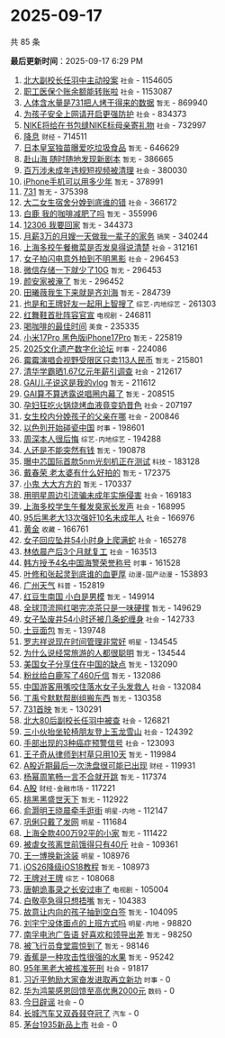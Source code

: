 # 2025-09-17

共 85 条


<!-- BEGIN -->

**最后更新时间**：2025-09-17 6:29 PM
1. [北大副校长任羽中主动投案](https://m.weibo.cn/search?containerid=100103type%3D1%26t%3D10%26q%3D%23%E5%8C%97%E5%A4%A7%E5%89%AF%E6%A0%A1%E9%95%BF%E4%BB%BB%E7%BE%BD%E4%B8%AD%E4%B8%BB%E5%8A%A8%E6%8A%95%E6%A1%88%23&stream_entry_id=31&isnewpage=1&extparam=seat%3D1%26filter_type%3Drealtimehot%26band_rank%3D1%26c_type%3D31%26pos%3D0%26cate%3D5001%26stream_entry_id%3D31%26flag%3D1%26q%3D%2523%25E5%258C%2597%25E5%25A4%25A7%25E5%2589%25AF%25E6%25A0%25A1%25E9%2595%25BF%25E4%25BB%25BB%25E7%25BE%25BD%25E4%25B8%25AD%25E4%25B8%25BB%25E5%258A%25A8%25E6%258A%2595%25E6%25A1%2588%2523%26lcate%3D5001%26realpos%3D1%26dgr%3D0%26display_time%3D1758101516%26pre_seqid%3D175810151607301395880154) `社会` - 1154605
2. [职工医保个账余额能转账啦](https://m.weibo.cn/search?containerid=100103type%3D1%26t%3D10%26q%3D%23%E8%81%8C%E5%B7%A5%E5%8C%BB%E4%BF%9D%E4%B8%AA%E8%B4%A6%E4%BD%99%E9%A2%9D%E8%83%BD%E8%BD%AC%E8%B4%A6%E5%95%A6%23&stream_entry_id=31&isnewpage=1&extparam=seat%3D1%26filter_type%3Drealtimehot%26band_rank%3D2%26c_type%3D31%26pos%3D1%26cate%3D5001%26stream_entry_id%3D31%26flag%3D1%26q%3D%2523%25E8%2581%258C%25E5%25B7%25A5%25E5%258C%25BB%25E4%25BF%259D%25E4%25B8%25AA%25E8%25B4%25A6%25E4%25BD%2599%25E9%25A2%259D%25E8%2583%25BD%25E8%25BD%25AC%25E8%25B4%25A6%25E5%2595%25A6%2523%26lcate%3D5001%26realpos%3D2%26dgr%3D0%26display_time%3D1758101516%26pre_seqid%3D175810151607301395880154) `社会` - 1153087
3. [人体含水量是731把人烤干得来的数据](https://m.weibo.cn/search?containerid=100103type%3D1%26t%3D10%26q%3D%E4%BA%BA%E4%BD%93%E5%90%AB%E6%B0%B4%E9%87%8F%E6%98%AF731%E6%8A%8A%E4%BA%BA%E7%83%A4%E5%B9%B2%E5%BE%97%E6%9D%A5%E7%9A%84%E6%95%B0%E6%8D%AE&stream_entry_id=31&isnewpage=1&extparam=seat%3D1%26q%3D%25E4%25BA%25BA%25E4%25BD%2593%25E5%2590%25AB%25E6%25B0%25B4%25E9%2587%258F%25E6%2598%25AF731%25E6%258A%258A%25E4%25BA%25BA%25E7%2583%25A4%25E5%25B9%25B2%25E5%25BE%2597%25E6%259D%25A5%25E7%259A%2584%25E6%2595%25B0%25E6%258D%25AE%26realpos%3D2%26dgr%3D0%26filter_type%3Drealtimehot%26flag%3D1%26pos%3D1%26stream_entry_id%3D31%26cate%3D5001%26lcate%3D5001%26c_type%3D31%26band_rank%3D2%26display_time%3D1758104947%26pre_seqid%3D175810494702401391344153) `暂无` - 869940
4. [为孩子安全上网请开启更强防护](https://m.weibo.cn/search?containerid=100103type%3D1%26t%3D10%26q%3D%23%E4%B8%BA%E5%AD%A9%E5%AD%90%E5%AE%89%E5%85%A8%E4%B8%8A%E7%BD%91%E8%AF%B7%E5%BC%80%E5%90%AF%E6%9B%B4%E5%BC%BA%E9%98%B2%E6%8A%A4%23&stream_entry_id=31&isnewpage=1&extparam=seat%3D1%26filter_type%3Drealtimehot%26band_rank%3D3%26c_type%3D31%26pos%3D2%26cate%3D5001%26stream_entry_id%3D31%26flag%3D1%26q%3D%2523%25E4%25B8%25BA%25E5%25AD%25A9%25E5%25AD%2590%25E5%25AE%2589%25E5%2585%25A8%25E4%25B8%258A%25E7%25BD%2591%25E8%25AF%25B7%25E5%25BC%2580%25E5%2590%25AF%25E6%259B%25B4%25E5%25BC%25BA%25E9%2598%25B2%25E6%258A%25A4%2523%26lcate%3D5001%26realpos%3D3%26dgr%3D0%26display_time%3D1758101516%26pre_seqid%3D175810151607301395880154) `社会` - 834373
5. [NIKE将给在书包缝NIKE标母亲寄礼物](https://m.weibo.cn/search?containerid=100103type%3D1%26t%3D10%26q%3D%23NIKE%E5%B0%86%E7%BB%99%E5%9C%A8%E4%B9%A6%E5%8C%85%E7%BC%9DNIKE%E6%A0%87%E6%AF%8D%E4%BA%B2%E5%AF%84%E7%A4%BC%E7%89%A9%23&stream_entry_id=31&isnewpage=1&extparam=seat%3D1%26filter_type%3Drealtimehot%26band_rank%3D5%26c_type%3D31%26pos%3D5%26cate%3D5001%26stream_entry_id%3D31%26flag%3D1%26q%3D%2523NIKE%25E5%25B0%2586%25E7%25BB%2599%25E5%259C%25A8%25E4%25B9%25A6%25E5%258C%2585%25E7%25BC%259DNIKE%25E6%25A0%2587%25E6%25AF%258D%25E4%25BA%25B2%25E5%25AF%2584%25E7%25A4%25BC%25E7%2589%25A9%2523%26lcate%3D5001%26realpos%3D5%26dgr%3D0%26display_time%3D1758101516%26pre_seqid%3D175810151607301395880154) `社会` - 732997
6. [降息](https://m.weibo.cn/search?containerid=100103type%3D1%26t%3D10%26q%3D%E9%99%8D%E6%81%AF&stream_entry_id=31&isnewpage=1&extparam=seat%3D1%26filter_type%3Drealtimehot%26band_rank%3D4%26c_type%3D31%26pos%3D4%26cate%3D5001%26stream_entry_id%3D31%26flag%3D2%26q%3D%25E9%2599%258D%25E6%2581%25AF%26lcate%3D5001%26realpos%3D4%26dgr%3D0%26display_time%3D1758101516%26pre_seqid%3D175810151607301395880154) `财经` - 714511
7. [日本皇室独苗曝爱吃垃圾食品](https://m.weibo.cn/search?containerid=100103type%3D1%26t%3D10%26q%3D%E6%97%A5%E6%9C%AC%E7%9A%87%E5%AE%A4%E7%8B%AC%E8%8B%97%E6%9B%9D%E7%88%B1%E5%90%83%E5%9E%83%E5%9C%BE%E9%A3%9F%E5%93%81&stream_entry_id=31&isnewpage=1&extparam=seat%3D1%26filter_type%3Drealtimehot%26band_rank%3D6%26c_type%3D31%26pos%3D6%26cate%3D5001%26stream_entry_id%3D31%26flag%3D2%26q%3D%25E6%2597%25A5%25E6%259C%25AC%25E7%259A%2587%25E5%25AE%25A4%25E7%258B%25AC%25E8%258B%2597%25E6%259B%259D%25E7%2588%25B1%25E5%2590%2583%25E5%259E%2583%25E5%259C%25BE%25E9%25A3%259F%25E5%2593%2581%26lcate%3D5001%26realpos%3D6%26dgr%3D0%26display_time%3D1758101516%26pre_seqid%3D175810151607301395880154) `暂无` - 646629
8. [赴山海 随时随地发现新剧本](https://m.weibo.cn/search?containerid=100103type%3D1%26t%3D10%26q%3D%E8%B5%B4%E5%B1%B1%E6%B5%B7+%E9%9A%8F%E6%97%B6%E9%9A%8F%E5%9C%B0%E5%8F%91%E7%8E%B0%E6%96%B0%E5%89%A7%E6%9C%AC&stream_entry_id=31&isnewpage=1&extparam=seat%3D1%26filter_type%3Drealtimehot%26band_rank%3D7%26c_type%3D31%26pos%3D8%26cate%3D5001%26stream_entry_id%3D31%26flag%3D0%26q%3D%25E8%25B5%25B4%25E5%25B1%25B1%25E6%25B5%25B7%2520%25E9%259A%258F%25E6%2597%25B6%25E9%259A%258F%25E5%259C%25B0%25E5%258F%2591%25E7%258E%25B0%25E6%2596%25B0%25E5%2589%25A7%25E6%259C%25AC%26lcate%3D5001%26realpos%3D7%26dgr%3D0%26display_time%3D1758101516%26pre_seqid%3D175810151607301395880154) `暂无` - 386665
9. [百万涉未成年违规短视频被清理](https://m.weibo.cn/search?containerid=100103type%3D1%26t%3D10%26q%3D%23%E7%99%BE%E4%B8%87%E6%B6%89%E6%9C%AA%E6%88%90%E5%B9%B4%E8%BF%9D%E8%A7%84%E7%9F%AD%E8%A7%86%E9%A2%91%E8%A2%AB%E6%B8%85%E7%90%86%23&stream_entry_id=31&isnewpage=1&extparam=seat%3D1%26filter_type%3Drealtimehot%26band_rank%3D8%26c_type%3D31%26pos%3D9%26cate%3D5001%26stream_entry_id%3D31%26flag%3D1%26q%3D%2523%25E7%2599%25BE%25E4%25B8%2587%25E6%25B6%2589%25E6%259C%25AA%25E6%2588%2590%25E5%25B9%25B4%25E8%25BF%259D%25E8%25A7%2584%25E7%259F%25AD%25E8%25A7%2586%25E9%25A2%2591%25E8%25A2%25AB%25E6%25B8%2585%25E7%2590%2586%2523%26lcate%3D5001%26realpos%3D8%26dgr%3D0%26display_time%3D1758101516%26pre_seqid%3D175810151607301395880154) `社会` - 380030
10. [iPhone手机可以用多少年](https://m.weibo.cn/search?containerid=100103type%3D1%26t%3D10%26q%3DiPhone%E6%89%8B%E6%9C%BA%E5%8F%AF%E4%BB%A5%E7%94%A8%E5%A4%9A%E5%B0%91%E5%B9%B4&stream_entry_id=31&isnewpage=1&extparam=seat%3D1%26filter_type%3Drealtimehot%26band_rank%3D9%26c_type%3D31%26pos%3D10%26cate%3D5001%26stream_entry_id%3D31%26flag%3D0%26q%3DiPhone%25E6%2589%258B%25E6%259C%25BA%25E5%258F%25AF%25E4%25BB%25A5%25E7%2594%25A8%25E5%25A4%259A%25E5%25B0%2591%25E5%25B9%25B4%26lcate%3D5001%26realpos%3D9%26dgr%3D0%26display_time%3D1758101516%26pre_seqid%3D175810151607301395880154) `暂无` - 378991
11. [731](https://m.weibo.cn/search?containerid=100103type%3D1%26t%3D10%26q%3D731&stream_entry_id=31&isnewpage=1&extparam=seat%3D1%26filter_type%3Drealtimehot%26band_rank%3D10%26c_type%3D31%26pos%3D11%26cate%3D5001%26stream_entry_id%3D31%26flag%3D1%26q%3D731%26lcate%3D5001%26realpos%3D10%26dgr%3D0%26display_time%3D1758101516%26pre_seqid%3D175810151607301395880154) `暂无` - 375398
12. [大二女生宿舍分娩到底谁的错](https://m.weibo.cn/search?containerid=100103type%3D1%26t%3D10%26q%3D%23%E5%A4%A7%E4%BA%8C%E5%A5%B3%E7%94%9F%E5%AE%BF%E8%88%8D%E5%88%86%E5%A8%A9%E5%88%B0%E5%BA%95%E8%B0%81%E7%9A%84%E9%94%99%23&stream_entry_id=31&isnewpage=1&extparam=seat%3D1%26filter_type%3Drealtimehot%26band_rank%3D11%26c_type%3D31%26pos%3D12%26cate%3D5001%26stream_entry_id%3D31%26flag%3D0%26q%3D%2523%25E5%25A4%25A7%25E4%25BA%258C%25E5%25A5%25B3%25E7%2594%259F%25E5%25AE%25BF%25E8%2588%258D%25E5%2588%2586%25E5%25A8%25A9%25E5%2588%25B0%25E5%25BA%2595%25E8%25B0%2581%25E7%259A%2584%25E9%2594%2599%2523%26lcate%3D5001%26realpos%3D11%26dgr%3D0%26display_time%3D1758101516%26pre_seqid%3D175810151607301395880154) `社会` - 366172
13. [白鹿 我的咖啡减肥了吗](https://m.weibo.cn/search?containerid=100103type%3D1%26t%3D10%26q%3D%E7%99%BD%E9%B9%BF+%E6%88%91%E7%9A%84%E5%92%96%E5%95%A1%E5%87%8F%E8%82%A5%E4%BA%86%E5%90%97&stream_entry_id=31&isnewpage=1&extparam=seat%3D1%26filter_type%3Drealtimehot%26band_rank%3D12%26c_type%3D31%26pos%3D13%26cate%3D5001%26stream_entry_id%3D31%26flag%3D1%26q%3D%25E7%2599%25BD%25E9%25B9%25BF%2520%25E6%2588%2591%25E7%259A%2584%25E5%2592%2596%25E5%2595%25A1%25E5%2587%258F%25E8%2582%25A5%25E4%25BA%2586%25E5%2590%2597%26lcate%3D5001%26realpos%3D12%26dgr%3D0%26display_time%3D1758101516%26pre_seqid%3D175810151607301395880154) `暂无` - 355996
14. [12306 我要回家](https://m.weibo.cn/search?containerid=100103type%3D1%26t%3D10%26q%3D12306+%E6%88%91%E8%A6%81%E5%9B%9E%E5%AE%B6&stream_entry_id=31&isnewpage=1&extparam=seat%3D1%26filter_type%3Drealtimehot%26band_rank%3D13%26c_type%3D31%26pos%3D14%26cate%3D5001%26stream_entry_id%3D31%26flag%3D0%26q%3D12306%2520%25E6%2588%2591%25E8%25A6%2581%25E5%259B%259E%25E5%25AE%25B6%26lcate%3D5001%26realpos%3D13%26dgr%3D0%26display_time%3D1758101516%26pre_seqid%3D175810151607301395880154) `暂无` - 344373
15. [月薪3万的月嫂一天做我一辈子的家务](https://m.weibo.cn/search?containerid=100103type%3D1%26t%3D10%26q%3D%E6%9C%88%E8%96%AA3%E4%B8%87%E7%9A%84%E6%9C%88%E5%AB%82%E4%B8%80%E5%A4%A9%E5%81%9A%E6%88%91%E4%B8%80%E8%BE%88%E5%AD%90%E7%9A%84%E5%AE%B6%E5%8A%A1&stream_entry_id=31&isnewpage=1&extparam=seat%3D1%26filter_type%3Drealtimehot%26band_rank%3D14%26c_type%3D31%26pos%3D15%26cate%3D5001%26stream_entry_id%3D31%26flag%3D0%26q%3D%25E6%259C%2588%25E8%2596%25AA3%25E4%25B8%2587%25E7%259A%2584%25E6%259C%2588%25E5%25AB%2582%25E4%25B8%2580%25E5%25A4%25A9%25E5%2581%259A%25E6%2588%2591%25E4%25B8%2580%25E8%25BE%2588%25E5%25AD%2590%25E7%259A%2584%25E5%25AE%25B6%25E5%258A%25A1%26lcate%3D5001%26realpos%3D14%26dgr%3D0%26display_time%3D1758101516%26pre_seqid%3D175810151607301395880154) `搞笑` - 340244
16. [上海多校午餐撤菜是否发臭得说清楚](https://m.weibo.cn/search?containerid=100103type%3D1%26t%3D10%26q%3D%23%E4%B8%8A%E6%B5%B7%E5%A4%9A%E6%A0%A1%E5%8D%88%E9%A4%90%E6%92%A4%E8%8F%9C%E6%98%AF%E5%90%A6%E5%8F%91%E8%87%AD%E5%BE%97%E8%AF%B4%E6%B8%85%E6%A5%9A%23&stream_entry_id=31&isnewpage=1&extparam=seat%3D1%26filter_type%3Drealtimehot%26band_rank%3D22%26c_type%3D31%26pos%3D23%26cate%3D5001%26stream_entry_id%3D31%26flag%3D1%26q%3D%2523%25E4%25B8%258A%25E6%25B5%25B7%25E5%25A4%259A%25E6%25A0%25A1%25E5%258D%2588%25E9%25A4%2590%25E6%2592%25A4%25E8%258F%259C%25E6%2598%25AF%25E5%2590%25A6%25E5%258F%2591%25E8%2587%25AD%25E5%25BE%2597%25E8%25AF%25B4%25E6%25B8%2585%25E6%25A5%259A%2523%26lcate%3D5001%26realpos%3D22%26dgr%3D0%26display_time%3D1758101516%26pre_seqid%3D175810151607301395880154) `社会` - 312161
17. [女子拍闪电意外拍到不明黑影](https://m.weibo.cn/search?containerid=100103type%3D1%26t%3D10%26q%3D%23%E5%A5%B3%E5%AD%90%E6%8B%8D%E9%97%AA%E7%94%B5%E6%84%8F%E5%A4%96%E6%8B%8D%E5%88%B0%E4%B8%8D%E6%98%8E%E9%BB%91%E5%BD%B1%23&stream_entry_id=31&isnewpage=1&extparam=seat%3D1%26filter_type%3Drealtimehot%26band_rank%3D34%26c_type%3D31%26pos%3D35%26cate%3D5001%26stream_entry_id%3D31%26flag%3D1%26q%3D%2523%25E5%25A5%25B3%25E5%25AD%2590%25E6%258B%258D%25E9%2597%25AA%25E7%2594%25B5%25E6%2584%258F%25E5%25A4%2596%25E6%258B%258D%25E5%2588%25B0%25E4%25B8%258D%25E6%2598%258E%25E9%25BB%2591%25E5%25BD%25B1%2523%26lcate%3D5001%26realpos%3D34%26dgr%3D0%26display_time%3D1758101516%26pre_seqid%3D175810151607301395880154) `社会` - 296453
18. [微信存储一下就少了10G](https://m.weibo.cn/search?containerid=100103type%3D1%26t%3D10%26q%3D%E5%BE%AE%E4%BF%A1%E5%AD%98%E5%82%A8%E4%B8%80%E4%B8%8B%E5%B0%B1%E5%B0%91%E4%BA%8610G&stream_entry_id=31&isnewpage=1&extparam=seat%3D1%26q%3D%25E5%25BE%25AE%25E4%25BF%25A1%25E5%25AD%2598%25E5%2582%25A8%25E4%25B8%2580%25E4%25B8%258B%25E5%25B0%25B1%25E5%25B0%2591%25E4%25BA%258610G%26realpos%3D12%26dgr%3D0%26filter_type%3Drealtimehot%26flag%3D1%26pos%3D12%26stream_entry_id%3D31%26cate%3D5001%26lcate%3D5001%26c_type%3D31%26band_rank%3D12%26display_time%3D1758104947%26pre_seqid%3D175810494702401391344153) `暂无` - 296453
19. [颜安家被淹了](https://m.weibo.cn/search?containerid=100103type%3D1%26t%3D10%26q%3D%E9%A2%9C%E5%AE%89%E5%AE%B6%E8%A2%AB%E6%B7%B9%E4%BA%86&stream_entry_id=31&isnewpage=1&extparam=seat%3D1%26q%3D%25E9%25A2%259C%25E5%25AE%2589%25E5%25AE%25B6%25E8%25A2%25AB%25E6%25B7%25B9%25E4%25BA%2586%26realpos%3D13%26dgr%3D0%26filter_type%3Drealtimehot%26flag%3D1%26pos%3D13%26stream_entry_id%3D31%26cate%3D5001%26lcate%3D5001%26c_type%3D31%26band_rank%3D13%26display_time%3D1758104947%26pre_seqid%3D175810494702401391344153) `暂无` - 296452
20. [田曦薇我生下来就是齐刘海](https://m.weibo.cn/search?containerid=100103type%3D1%26t%3D10%26q%3D%E7%94%B0%E6%9B%A6%E8%96%87%E6%88%91%E7%94%9F%E4%B8%8B%E6%9D%A5%E5%B0%B1%E6%98%AF%E9%BD%90%E5%88%98%E6%B5%B7&stream_entry_id=31&isnewpage=1&extparam=seat%3D1%26filter_type%3Drealtimehot%26band_rank%3D15%26c_type%3D31%26pos%3D16%26cate%3D5001%26stream_entry_id%3D31%26flag%3D0%26q%3D%25E7%2594%25B0%25E6%259B%25A6%25E8%2596%2587%25E6%2588%2591%25E7%2594%259F%25E4%25B8%258B%25E6%259D%25A5%25E5%25B0%25B1%25E6%2598%25AF%25E9%25BD%2590%25E5%2588%2598%25E6%25B5%25B7%26lcate%3D5001%26realpos%3D15%26dgr%3D0%26display_time%3D1758101516%26pre_seqid%3D175810151607301395880154) `暂无` - 284739
21. [也是和王牌好友一起用上智搜了](https://m.weibo.cn/search?containerid=100103type%3D1%26t%3D10%26q%3D%23%E4%B9%9F%E6%98%AF%E5%92%8C%E7%8E%8B%E7%89%8C%E5%A5%BD%E5%8F%8B%E4%B8%80%E8%B5%B7%E7%94%A8%E4%B8%8A%E6%99%BA%E6%90%9C%E4%BA%86%23&stream_entry_id=31&isnewpage=1&extparam=seat%3D1%26q%3D%2523%25E4%25B9%259F%25E6%2598%25AF%25E5%2592%258C%25E7%258E%258B%25E7%2589%258C%25E5%25A5%25BD%25E5%258F%258B%25E4%25B8%2580%25E8%25B5%25B7%25E7%2594%25A8%25E4%25B8%258A%25E6%2599%25BA%25E6%2590%259C%25E4%25BA%2586%2523%26realpos%3D15%26dgr%3D0%26adid%3D301579%26filter_type%3Drealtimehot%26flag%3D1%26pos%3D15%26stream_entry_id%3D31%26cate%3D5001%26lcate%3D5001%26c_type%3D31%26band_rank%3D15%26display_time%3D1758104947%26pre_seqid%3D175810494702401391344153) `综艺-内地综艺` - 261303
22. [红舞鞋首批阵容官宣](https://m.weibo.cn/search?containerid=100103type%3D1%26t%3D10%26q%3D%23%E7%BA%A2%E8%88%9E%E9%9E%8B%E9%A6%96%E6%89%B9%E9%98%B5%E5%AE%B9%E5%AE%98%E5%AE%A3%23&stream_entry_id=31&isnewpage=1&extparam=seat%3D1%26filter_type%3Drealtimehot%26band_rank%3D16%26c_type%3D31%26pos%3D17%26cate%3D5001%26stream_entry_id%3D31%26flag%3D1%26q%3D%2523%25E7%25BA%25A2%25E8%2588%259E%25E9%259E%258B%25E9%25A6%2596%25E6%2589%25B9%25E9%2598%25B5%25E5%25AE%25B9%25E5%25AE%2598%25E5%25AE%25A3%2523%26lcate%3D5001%26realpos%3D16%26dgr%3D0%26display_time%3D1758101516%26pre_seqid%3D175810151607301395880154) `电视剧` - 246811
23. [喝咖啡的最佳时间](https://m.weibo.cn/search?containerid=100103type%3D1%26t%3D10%26q%3D%E5%96%9D%E5%92%96%E5%95%A1%E7%9A%84%E6%9C%80%E4%BD%B3%E6%97%B6%E9%97%B4&stream_entry_id=31&isnewpage=1&extparam=seat%3D1%26q%3D%25E5%2596%259D%25E5%2592%2596%25E5%2595%25A1%25E7%259A%2584%25E6%259C%2580%25E4%25BD%25B3%25E6%2597%25B6%25E9%2597%25B4%26realpos%3D18%26dgr%3D0%26filter_type%3Drealtimehot%26flag%3D1%26pos%3D18%26stream_entry_id%3D31%26cate%3D5001%26lcate%3D5001%26c_type%3D31%26band_rank%3D18%26display_time%3D1758104947%26pre_seqid%3D175810494702401391344153) `美食` - 235335
24. [小米17Pro 黑色版iPhone17Pro](https://m.weibo.cn/search?containerid=100103type%3D1%26t%3D10%26q%3D%E5%B0%8F%E7%B1%B317Pro+%E9%BB%91%E8%89%B2%E7%89%88iPhone17Pro&stream_entry_id=31&isnewpage=1&extparam=seat%3D1%26filter_type%3Drealtimehot%26band_rank%3D17%26c_type%3D31%26pos%3D18%26cate%3D5001%26stream_entry_id%3D31%26flag%3D0%26q%3D%25E5%25B0%258F%25E7%25B1%25B317Pro%2520%25E9%25BB%2591%25E8%2589%25B2%25E7%2589%2588iPhone17Pro%26lcate%3D5001%26realpos%3D17%26dgr%3D0%26display_time%3D1758101516%26pre_seqid%3D175810151607301395880154) `暂无` - 225819
25. [2025文化遗产数字化论坛](https://m.weibo.cn/search?containerid=100103type%3D1%26t%3D10%26q%3D%232025%E6%96%87%E5%8C%96%E9%81%97%E4%BA%A7%E6%95%B0%E5%AD%97%E5%8C%96%E8%AE%BA%E5%9D%9B%23&stream_entry_id=31&isnewpage=1&extparam=seat%3D1%26filter_type%3Drealtimehot%26band_rank%3D18%26c_type%3D31%26pos%3D19%26cate%3D5001%26stream_entry_id%3D31%26flag%3D0%26q%3D%25232025%25E6%2596%2587%25E5%258C%2596%25E9%2581%2597%25E4%25BA%25A7%25E6%2595%25B0%25E5%25AD%2597%25E5%258C%2596%25E8%25AE%25BA%25E5%259D%259B%2523%26lcate%3D5001%26realpos%3D18%26dgr%3D0%26display_time%3D1758101516%26pre_seqid%3D175810151607301395880154) `时事` - 224086
26. [霉霉演唱会视野受限区只卖113人民币](https://m.weibo.cn/search?containerid=100103type%3D1%26t%3D10%26q%3D%E9%9C%89%E9%9C%89%E6%BC%94%E5%94%B1%E4%BC%9A%E8%A7%86%E9%87%8E%E5%8F%97%E9%99%90%E5%8C%BA%E5%8F%AA%E5%8D%96113%E4%BA%BA%E6%B0%91%E5%B8%81&stream_entry_id=31&isnewpage=1&extparam=seat%3D1%26filter_type%3Drealtimehot%26band_rank%3D19%26c_type%3D31%26pos%3D20%26cate%3D5001%26stream_entry_id%3D31%26flag%3D1%26q%3D%25E9%259C%2589%25E9%259C%2589%25E6%25BC%2594%25E5%2594%25B1%25E4%25BC%259A%25E8%25A7%2586%25E9%2587%258E%25E5%258F%2597%25E9%2599%2590%25E5%258C%25BA%25E5%258F%25AA%25E5%258D%2596113%25E4%25BA%25BA%25E6%25B0%2591%25E5%25B8%2581%26lcate%3D5001%26realpos%3D19%26dgr%3D0%26display_time%3D1758101516%26pre_seqid%3D175810151607301395880154) `暂无` - 215801
27. [清华学霸晒1.67亿元年薪引调查](https://m.weibo.cn/search?containerid=100103type%3D1%26t%3D10%26q%3D%23%E6%B8%85%E5%8D%8E%E5%AD%A6%E9%9C%B8%E6%99%921.67%E4%BA%BF%E5%85%83%E5%B9%B4%E8%96%AA%E5%BC%95%E8%B0%83%E6%9F%A5%23&stream_entry_id=31&isnewpage=1&extparam=seat%3D1%26filter_type%3Drealtimehot%26band_rank%3D21%26c_type%3D31%26pos%3D22%26cate%3D5001%26stream_entry_id%3D31%26flag%3D2%26q%3D%2523%25E6%25B8%2585%25E5%258D%258E%25E5%25AD%25A6%25E9%259C%25B8%25E6%2599%25921.67%25E4%25BA%25BF%25E5%2585%2583%25E5%25B9%25B4%25E8%2596%25AA%25E5%25BC%2595%25E8%25B0%2583%25E6%259F%25A5%2523%26lcate%3D5001%26realpos%3D21%26dgr%3D0%26display_time%3D1758101516%26pre_seqid%3D175810151607301395880154) `社会` - 212617
28. [GAI儿子说这是我的vlog](https://m.weibo.cn/search?containerid=100103type%3D1%26t%3D10%26q%3DGAI%E5%84%BF%E5%AD%90%E8%AF%B4%E8%BF%99%E6%98%AF%E6%88%91%E7%9A%84vlog&stream_entry_id=31&isnewpage=1&extparam=seat%3D1%26filter_type%3Drealtimehot%26band_rank%3D36%26c_type%3D31%26pos%3D37%26cate%3D5001%26stream_entry_id%3D31%26flag%3D1%26q%3DGAI%25E5%2584%25BF%25E5%25AD%2590%25E8%25AF%25B4%25E8%25BF%2599%25E6%2598%25AF%25E6%2588%2591%25E7%259A%2584vlog%26lcate%3D5001%26realpos%3D36%26dgr%3D0%26display_time%3D1758101516%26pre_seqid%3D175810151607301395880154) `暂无` - 211612
29. [GAI算不算透露说唱圈内幕了](https://m.weibo.cn/search?containerid=100103type%3D1%26t%3D10%26q%3DGAI%E7%AE%97%E4%B8%8D%E7%AE%97%E9%80%8F%E9%9C%B2%E8%AF%B4%E5%94%B1%E5%9C%88%E5%86%85%E5%B9%95%E4%BA%86&stream_entry_id=31&isnewpage=1&extparam=seat%3D1%26filter_type%3Drealtimehot%26band_rank%3D20%26c_type%3D31%26pos%3D21%26cate%3D5001%26stream_entry_id%3D31%26flag%3D0%26q%3DGAI%25E7%25AE%2597%25E4%25B8%258D%25E7%25AE%2597%25E9%2580%258F%25E9%259C%25B2%25E8%25AF%25B4%25E5%2594%25B1%25E5%259C%2588%25E5%2586%2585%25E5%25B9%2595%25E4%25BA%2586%26lcate%3D5001%26realpos%3D20%26dgr%3D0%26display_time%3D1758101516%26pre_seqid%3D175810151607301395880154) `暂无` - 208515
30. [孕妇狂吃火锅烧烤血液竟变奶昔色](https://m.weibo.cn/search?containerid=100103type%3D1%26t%3D10%26q%3D%23%E5%AD%95%E5%A6%87%E7%8B%82%E5%90%83%E7%81%AB%E9%94%85%E7%83%A7%E7%83%A4%E8%A1%80%E6%B6%B2%E7%AB%9F%E5%8F%98%E5%A5%B6%E6%98%94%E8%89%B2%23&stream_entry_id=31&isnewpage=1&extparam=seat%3D1%26filter_type%3Drealtimehot%26band_rank%3D25%26c_type%3D31%26pos%3D26%26cate%3D5001%26stream_entry_id%3D31%26flag%3D1%26q%3D%2523%25E5%25AD%2595%25E5%25A6%2587%25E7%258B%2582%25E5%2590%2583%25E7%2581%25AB%25E9%2594%2585%25E7%2583%25A7%25E7%2583%25A4%25E8%25A1%2580%25E6%25B6%25B2%25E7%25AB%259F%25E5%258F%2598%25E5%25A5%25B6%25E6%2598%2594%25E8%2589%25B2%2523%26lcate%3D5001%26realpos%3D25%26dgr%3D0%26display_time%3D1758101516%26pre_seqid%3D175810151607301395880154) `社会` - 207197
31. [女生校内分娩孩子的父亲在哪](https://m.weibo.cn/search?containerid=100103type%3D1%26t%3D10%26q%3D%23%E5%A5%B3%E7%94%9F%E6%A0%A1%E5%86%85%E5%88%86%E5%A8%A9%E5%AD%A9%E5%AD%90%E7%9A%84%E7%88%B6%E4%BA%B2%E5%9C%A8%E5%93%AA%23&stream_entry_id=31&isnewpage=1&extparam=seat%3D1%26q%3D%2523%25E5%25A5%25B3%25E7%2594%259F%25E6%25A0%25A1%25E5%2586%2585%25E5%2588%2586%25E5%25A8%25A9%25E5%25AD%25A9%25E5%25AD%2590%25E7%259A%2584%25E7%2588%25B6%25E4%25BA%25B2%25E5%259C%25A8%25E5%2593%25AA%2523%26realpos%3D23%26dgr%3D0%26filter_type%3Drealtimehot%26flag%3D1%26pos%3D23%26stream_entry_id%3D31%26cate%3D5001%26lcate%3D5001%26c_type%3D31%26band_rank%3D23%26display_time%3D1758104947%26pre_seqid%3D175810494702401391344153) `社会` - 200846
32. [以色列开始碰瓷中国](https://m.weibo.cn/search?containerid=100103type%3D1%26t%3D10%26q%3D%23%E4%BB%A5%E8%89%B2%E5%88%97%E5%BC%80%E5%A7%8B%E7%A2%B0%E7%93%B7%E4%B8%AD%E5%9B%BD%23&stream_entry_id=31&isnewpage=1&extparam=seat%3D1%26filter_type%3Drealtimehot%26band_rank%3D23%26c_type%3D31%26pos%3D24%26cate%3D5001%26stream_entry_id%3D31%26flag%3D1%26q%3D%2523%25E4%25BB%25A5%25E8%2589%25B2%25E5%2588%2597%25E5%25BC%2580%25E5%25A7%258B%25E7%25A2%25B0%25E7%2593%25B7%25E4%25B8%25AD%25E5%259B%25BD%2523%26lcate%3D5001%26realpos%3D23%26dgr%3D0%26display_time%3D1758101516%26pre_seqid%3D175810151607301395880154) `时事` - 198601
33. [周深本人很后悔](https://m.weibo.cn/search?containerid=100103type%3D1%26t%3D10%26q%3D%E5%91%A8%E6%B7%B1%E6%9C%AC%E4%BA%BA%E5%BE%88%E5%90%8E%E6%82%94&stream_entry_id=31&isnewpage=1&extparam=seat%3D1%26q%3D%25E5%2591%25A8%25E6%25B7%25B1%25E6%259C%25AC%25E4%25BA%25BA%25E5%25BE%2588%25E5%2590%258E%25E6%2582%2594%26realpos%3D24%26dgr%3D0%26filter_type%3Drealtimehot%26flag%3D1%26pos%3D24%26stream_entry_id%3D31%26cate%3D5001%26lcate%3D5001%26c_type%3D31%26band_rank%3D24%26display_time%3D1758104947%26pre_seqid%3D175810494702401391344153) `综艺-内地综艺` - 194288
34. [人还是不能突然有钱](https://m.weibo.cn/search?containerid=100103type%3D1%26t%3D10%26q%3D%E4%BA%BA%E8%BF%98%E6%98%AF%E4%B8%8D%E8%83%BD%E7%AA%81%E7%84%B6%E6%9C%89%E9%92%B1&stream_entry_id=31&isnewpage=1&extparam=seat%3D1%26filter_type%3Drealtimehot%26band_rank%3D24%26c_type%3D31%26pos%3D25%26cate%3D5001%26stream_entry_id%3D31%26flag%3D0%26q%3D%25E4%25BA%25BA%25E8%25BF%2598%25E6%2598%25AF%25E4%25B8%258D%25E8%2583%25BD%25E7%25AA%2581%25E7%2584%25B6%25E6%259C%2589%25E9%2592%25B1%26lcate%3D5001%26realpos%3D24%26dgr%3D0%26display_time%3D1758101516%26pre_seqid%3D175810151607301395880154) `暂无` - 190878
35. [曝中芯国际首款5nm光刻机正在测试](https://m.weibo.cn/search?containerid=100103type%3D1%26t%3D10%26q%3D%23%E6%9B%9D%E4%B8%AD%E8%8A%AF%E5%9B%BD%E9%99%85%E9%A6%96%E6%AC%BE5nm%E5%85%89%E5%88%BB%E6%9C%BA%E6%AD%A3%E5%9C%A8%E6%B5%8B%E8%AF%95%23&stream_entry_id=31&isnewpage=1&extparam=seat%3D1%26filter_type%3Drealtimehot%26band_rank%3D26%26c_type%3D31%26pos%3D27%26cate%3D5001%26stream_entry_id%3D31%26flag%3D1%26q%3D%2523%25E6%259B%259D%25E4%25B8%25AD%25E8%258A%25AF%25E5%259B%25BD%25E9%2599%2585%25E9%25A6%2596%25E6%25AC%25BE5nm%25E5%2585%2589%25E5%2588%25BB%25E6%259C%25BA%25E6%25AD%25A3%25E5%259C%25A8%25E6%25B5%258B%25E8%25AF%2595%2523%26lcate%3D5001%26realpos%3D26%26dgr%3D0%26display_time%3D1758101516%26pre_seqid%3D175810151607301395880154) `科技` - 183128
36. [戴春荣 老太婆有什么好拍的](https://m.weibo.cn/search?containerid=100103type%3D1%26t%3D10%26q%3D%E6%88%B4%E6%98%A5%E8%8D%A3+%E8%80%81%E5%A4%AA%E5%A9%86%E6%9C%89%E4%BB%80%E4%B9%88%E5%A5%BD%E6%8B%8D%E7%9A%84&stream_entry_id=31&isnewpage=1&extparam=seat%3D1%26q%3D%25E6%2588%25B4%25E6%2598%25A5%25E8%258D%25A3%2520%25E8%2580%2581%25E5%25A4%25AA%25E5%25A9%2586%25E6%259C%2589%25E4%25BB%2580%25E4%25B9%2588%25E5%25A5%25BD%25E6%258B%258D%25E7%259A%2584%26realpos%3D26%26dgr%3D0%26filter_type%3Drealtimehot%26flag%3D1%26pos%3D26%26stream_entry_id%3D31%26cate%3D5001%26lcate%3D5001%26c_type%3D31%26band_rank%3D26%26display_time%3D1758104947%26pre_seqid%3D175810494702401391344153) `暂无` - 172375
37. [小鬼 大大方方的](https://m.weibo.cn/search?containerid=100103type%3D1%26t%3D10%26q%3D%E5%B0%8F%E9%AC%BC+%E5%A4%A7%E5%A4%A7%E6%96%B9%E6%96%B9%E7%9A%84&stream_entry_id=31&isnewpage=1&extparam=seat%3D1%26lcate%3D5001%26dgr%3D0%26c_type%3D31%26realpos%3D29%26q%3D%25E5%25B0%258F%25E9%25AC%25BC%2520%25E5%25A4%25A7%25E5%25A4%25A7%25E6%2596%25B9%25E6%2596%25B9%25E7%259A%2584%26cate%3D5001%26pos%3D29%26band_rank%3D29%26flag%3D1%26stream_entry_id%3D31%26filter_type%3Drealtimehot%26display_time%3D1758102329%26pre_seqid%3D175810232984601390564114) `暂无` - 170337
38. [用明星周边引流骗未成年实施侵害](https://m.weibo.cn/search?containerid=100103type%3D1%26t%3D10%26q%3D%23%E7%94%A8%E6%98%8E%E6%98%9F%E5%91%A8%E8%BE%B9%E5%BC%95%E6%B5%81%E9%AA%97%E6%9C%AA%E6%88%90%E5%B9%B4%E5%AE%9E%E6%96%BD%E4%BE%B5%E5%AE%B3%23&stream_entry_id=31&isnewpage=1&extparam=seat%3D1%26q%3D%2523%25E7%2594%25A8%25E6%2598%258E%25E6%2598%259F%25E5%2591%25A8%25E8%25BE%25B9%25E5%25BC%2595%25E6%25B5%2581%25E9%25AA%2597%25E6%259C%25AA%25E6%2588%2590%25E5%25B9%25B4%25E5%25AE%259E%25E6%2596%25BD%25E4%25BE%25B5%25E5%25AE%25B3%2523%26realpos%3D29%26dgr%3D0%26filter_type%3Drealtimehot%26flag%3D1%26pos%3D29%26stream_entry_id%3D31%26cate%3D5001%26lcate%3D5001%26c_type%3D31%26band_rank%3D29%26display_time%3D1758104947%26pre_seqid%3D175810494702401391344153) `社会` - 169183
39. [上海多校学生午餐发臭家长发声](https://m.weibo.cn/search?containerid=100103type%3D1%26t%3D10%26q%3D%23%E4%B8%8A%E6%B5%B7%E5%A4%9A%E6%A0%A1%E5%AD%A6%E7%94%9F%E5%8D%88%E9%A4%90%E5%8F%91%E8%87%AD%E5%AE%B6%E9%95%BF%E5%8F%91%E5%A3%B0%23&stream_entry_id=31&isnewpage=1&extparam=seat%3D1%26q%3D%2523%25E4%25B8%258A%25E6%25B5%25B7%25E5%25A4%259A%25E6%25A0%25A1%25E5%25AD%25A6%25E7%2594%259F%25E5%258D%2588%25E9%25A4%2590%25E5%258F%2591%25E8%2587%25AD%25E5%25AE%25B6%25E9%2595%25BF%25E5%258F%2591%25E5%25A3%25B0%2523%26realpos%3D30%26dgr%3D0%26filter_type%3Drealtimehot%26flag%3D1%26pos%3D30%26stream_entry_id%3D31%26cate%3D5001%26lcate%3D5001%26c_type%3D31%26band_rank%3D30%26display_time%3D1758104947%26pre_seqid%3D175810494702401391344153) `社会` - 168995
40. [95后黑老大13次强奸10名未成年人](https://m.weibo.cn/search?containerid=100103type%3D1%26t%3D10%26q%3D%2395%E5%90%8E%E9%BB%91%E8%80%81%E5%A4%A713%E6%AC%A1%E5%BC%BA%E5%A5%B810%E5%90%8D%E6%9C%AA%E6%88%90%E5%B9%B4%E4%BA%BA%23&stream_entry_id=31&isnewpage=1&extparam=seat%3D1%26q%3D%252395%25E5%2590%258E%25E9%25BB%2591%25E8%2580%2581%25E5%25A4%25A713%25E6%25AC%25A1%25E5%25BC%25BA%25E5%25A5%25B810%25E5%2590%258D%25E6%259C%25AA%25E6%2588%2590%25E5%25B9%25B4%25E4%25BA%25BA%2523%26realpos%3D32%26dgr%3D0%26filter_type%3Drealtimehot%26flag%3D1%26pos%3D32%26stream_entry_id%3D31%26cate%3D5001%26lcate%3D5001%26c_type%3D31%26band_rank%3D32%26display_time%3D1758104947%26pre_seqid%3D175810494702401391344153) `社会` - 166976
41. [黄金](https://m.weibo.cn/search?containerid=100103type%3D1%26t%3D10%26q%3D%E9%BB%84%E9%87%91&stream_entry_id=31&isnewpage=1&extparam=seat%3D1%26q%3D%25E9%25BB%2584%25E9%2587%2591%26realpos%3D33%26dgr%3D0%26filter_type%3Drealtimehot%26flag%3D1%26pos%3D33%26stream_entry_id%3D31%26cate%3D5001%26lcate%3D5001%26c_type%3D31%26band_rank%3D33%26display_time%3D1758104947%26pre_seqid%3D175810494702401391344153) `收藏` - 166761
42. [女子回应坠井54小时身上爬满蛇](https://m.weibo.cn/search?containerid=100103type%3D1%26t%3D10%26q%3D%23%E5%A5%B3%E5%AD%90%E5%9B%9E%E5%BA%94%E5%9D%A0%E4%BA%9554%E5%B0%8F%E6%97%B6%E8%BA%AB%E4%B8%8A%E7%88%AC%E6%BB%A1%E8%9B%87%23&stream_entry_id=31&isnewpage=1&extparam=seat%3D1%26filter_type%3Drealtimehot%26band_rank%3D27%26c_type%3D31%26pos%3D28%26cate%3D5001%26stream_entry_id%3D31%26flag%3D0%26q%3D%2523%25E5%25A5%25B3%25E5%25AD%2590%25E5%259B%259E%25E5%25BA%2594%25E5%259D%25A0%25E4%25BA%259554%25E5%25B0%258F%25E6%2597%25B6%25E8%25BA%25AB%25E4%25B8%258A%25E7%2588%25AC%25E6%25BB%25A1%25E8%259B%2587%2523%26lcate%3D5001%26realpos%3D27%26dgr%3D0%26display_time%3D1758101516%26pre_seqid%3D175810151607301395880154) `社会` - 165278
43. [林依晨产后3个月就复工](https://m.weibo.cn/search?containerid=100103type%3D1%26t%3D10%26q%3D%23%E6%9E%97%E4%BE%9D%E6%99%A8%E4%BA%A7%E5%90%8E3%E4%B8%AA%E6%9C%88%E5%B0%B1%E5%A4%8D%E5%B7%A5%23&stream_entry_id=31&isnewpage=1&extparam=seat%3D1%26filter_type%3Drealtimehot%26band_rank%3D28%26c_type%3D31%26pos%3D29%26cate%3D5001%26stream_entry_id%3D31%26flag%3D0%26q%3D%2523%25E6%259E%2597%25E4%25BE%259D%25E6%2599%25A8%25E4%25BA%25A7%25E5%2590%258E3%25E4%25B8%25AA%25E6%259C%2588%25E5%25B0%25B1%25E5%25A4%258D%25E5%25B7%25A5%2523%26lcate%3D5001%26realpos%3D28%26dgr%3D0%26display_time%3D1758101516%26pre_seqid%3D175810151607301395880154) `社会` - 163513
44. [韩方授予4名中国海警荣誉称号](https://m.weibo.cn/search?containerid=100103type%3D1%26t%3D10%26q%3D%23%E9%9F%A9%E6%96%B9%E6%8E%88%E4%BA%884%E5%90%8D%E4%B8%AD%E5%9B%BD%E6%B5%B7%E8%AD%A6%E8%8D%A3%E8%AA%89%E7%A7%B0%E5%8F%B7%23&stream_entry_id=31&isnewpage=1&extparam=seat%3D1%26filter_type%3Drealtimehot%26band_rank%3D29%26c_type%3D31%26pos%3D30%26cate%3D5001%26stream_entry_id%3D31%26flag%3D0%26q%3D%2523%25E9%259F%25A9%25E6%2596%25B9%25E6%258E%2588%25E4%25BA%25884%25E5%2590%258D%25E4%25B8%25AD%25E5%259B%25BD%25E6%25B5%25B7%25E8%25AD%25A6%25E8%258D%25A3%25E8%25AA%2589%25E7%25A7%25B0%25E5%258F%25B7%2523%26lcate%3D5001%26realpos%3D29%26dgr%3D0%26display_time%3D1758101516%26pre_seqid%3D175810151607301395880154) `时事` - 161528
45. [叶修和张起灵到底谁的血更厚](https://m.weibo.cn/search?containerid=100103type%3D1%26t%3D10%26q%3D%E5%8F%B6%E4%BF%AE%E5%92%8C%E5%BC%A0%E8%B5%B7%E7%81%B5%E5%88%B0%E5%BA%95%E8%B0%81%E7%9A%84%E8%A1%80%E6%9B%B4%E5%8E%9A&stream_entry_id=31&isnewpage=1&extparam=seat%3D1%26q%3D%25E5%258F%25B6%25E4%25BF%25AE%25E5%2592%258C%25E5%25BC%25A0%25E8%25B5%25B7%25E7%2581%25B5%25E5%2588%25B0%25E5%25BA%2595%25E8%25B0%2581%25E7%259A%2584%25E8%25A1%2580%25E6%259B%25B4%25E5%258E%259A%26realpos%3D34%26dgr%3D0%26filter_type%3Drealtimehot%26flag%3D1%26pos%3D34%26stream_entry_id%3D31%26cate%3D5001%26lcate%3D5001%26c_type%3D31%26band_rank%3D34%26display_time%3D1758104947%26pre_seqid%3D175810494702401391344153) `动漫-国产动漫` - 153893
46. [广州天气](https://m.weibo.cn/search?containerid=100103type%3D1%26t%3D10%26q%3D%E5%B9%BF%E5%B7%9E%E5%A4%A9%E6%B0%94&stream_entry_id=31&isnewpage=1&extparam=seat%3D1%26q%3D%25E5%25B9%25BF%25E5%25B7%259E%25E5%25A4%25A9%25E6%25B0%2594%26realpos%3D35%26dgr%3D0%26filter_type%3Drealtimehot%26flag%3D1%26pos%3D35%26stream_entry_id%3D31%26cate%3D5001%26lcate%3D5001%26c_type%3D31%26band_rank%3D35%26display_time%3D1758104947%26pre_seqid%3D175810494702401391344153) `科普` - 152819
47. [红豆生南国 小白是男模](https://m.weibo.cn/search?containerid=100103type%3D1%26t%3D10%26q%3D%E7%BA%A2%E8%B1%86%E7%94%9F%E5%8D%97%E5%9B%BD+%E5%B0%8F%E7%99%BD%E6%98%AF%E7%94%B7%E6%A8%A1&stream_entry_id=31&isnewpage=1&extparam=seat%3D1%26lcate%3D5001%26dgr%3D0%26c_type%3D31%26realpos%3D26%26q%3D%25E7%25BA%25A2%25E8%25B1%2586%25E7%2594%259F%25E5%258D%2597%25E5%259B%25BD%2520%25E5%25B0%258F%25E7%2599%25BD%25E6%2598%25AF%25E7%2594%25B7%25E6%25A8%25A1%26cate%3D5001%26pos%3D26%26band_rank%3D26%26flag%3D1%26stream_entry_id%3D31%26filter_type%3Drealtimehot%26display_time%3D1758102329%26pre_seqid%3D175810232984601390564114) `暂无` - 149914
48. [全球顶流网红喝完凉茶只是一味硬撑](https://m.weibo.cn/search?containerid=100103type%3D1%26t%3D10%26q%3D%E5%85%A8%E7%90%83%E9%A1%B6%E6%B5%81%E7%BD%91%E7%BA%A2%E5%96%9D%E5%AE%8C%E5%87%89%E8%8C%B6%E5%8F%AA%E6%98%AF%E4%B8%80%E5%91%B3%E7%A1%AC%E6%92%91&stream_entry_id=31&isnewpage=1&extparam=seat%3D1%26filter_type%3Drealtimehot%26band_rank%3D30%26c_type%3D31%26pos%3D31%26cate%3D5001%26stream_entry_id%3D31%26flag%3D1%26q%3D%25E5%2585%25A8%25E7%2590%2583%25E9%25A1%25B6%25E6%25B5%2581%25E7%25BD%2591%25E7%25BA%25A2%25E5%2596%259D%25E5%25AE%258C%25E5%2587%2589%25E8%258C%25B6%25E5%258F%25AA%25E6%2598%25AF%25E4%25B8%2580%25E5%2591%25B3%25E7%25A1%25AC%25E6%2592%2591%26lcate%3D5001%26realpos%3D30%26dgr%3D0%26display_time%3D1758101516%26pre_seqid%3D175810151607301395880154) `暂无` - 149629
49. [女子坠废井54小时还被几条蛇缠身](https://m.weibo.cn/search?containerid=100103type%3D1%26t%3D10%26q%3D%23%E5%A5%B3%E5%AD%90%E5%9D%A0%E5%BA%9F%E4%BA%9554%E5%B0%8F%E6%97%B6%E8%BF%98%E8%A2%AB%E5%87%A0%E6%9D%A1%E8%9B%87%E7%BC%A0%E8%BA%AB%23&stream_entry_id=31&isnewpage=1&extparam=seat%3D1%26filter_type%3Drealtimehot%26band_rank%3D31%26c_type%3D31%26pos%3D32%26cate%3D5001%26stream_entry_id%3D31%26flag%3D0%26q%3D%2523%25E5%25A5%25B3%25E5%25AD%2590%25E5%259D%25A0%25E5%25BA%259F%25E4%25BA%259554%25E5%25B0%258F%25E6%2597%25B6%25E8%25BF%2598%25E8%25A2%25AB%25E5%2587%25A0%25E6%259D%25A1%25E8%259B%2587%25E7%25BC%25A0%25E8%25BA%25AB%2523%26lcate%3D5001%26realpos%3D31%26dgr%3D0%26display_time%3D1758101516%26pre_seqid%3D175810151607301395880154) `社会` - 142733
50. [土豆面包](https://m.weibo.cn/search?containerid=100103type%3D1%26t%3D10%26q%3D%E5%9C%9F%E8%B1%86%E9%9D%A2%E5%8C%85&stream_entry_id=31&isnewpage=1&extparam=seat%3D1%26filter_type%3Drealtimehot%26band_rank%3D32%26c_type%3D31%26pos%3D33%26cate%3D5001%26stream_entry_id%3D31%26flag%3D1%26q%3D%25E5%259C%259F%25E8%25B1%2586%25E9%259D%25A2%25E5%258C%2585%26lcate%3D5001%26realpos%3D32%26dgr%3D0%26display_time%3D1758101516%26pre_seqid%3D175810151607301395880154) `暂无` - 139748
51. [罗志祥说现在时间管理非常好](https://m.weibo.cn/search?containerid=100103type%3D1%26t%3D10%26q%3D%23%E7%BD%97%E5%BF%97%E7%A5%A5%E8%AF%B4%E7%8E%B0%E5%9C%A8%E6%97%B6%E9%97%B4%E7%AE%A1%E7%90%86%E9%9D%9E%E5%B8%B8%E5%A5%BD%23&stream_entry_id=31&isnewpage=1&extparam=seat%3D1%26q%3D%2523%25E7%25BD%2597%25E5%25BF%2597%25E7%25A5%25A5%25E8%25AF%25B4%25E7%258E%25B0%25E5%259C%25A8%25E6%2597%25B6%25E9%2597%25B4%25E7%25AE%25A1%25E7%2590%2586%25E9%259D%259E%25E5%25B8%25B8%25E5%25A5%25BD%2523%26realpos%3D37%26dgr%3D0%26filter_type%3Drealtimehot%26flag%3D1%26pos%3D37%26stream_entry_id%3D31%26cate%3D5001%26lcate%3D5001%26c_type%3D31%26band_rank%3D37%26display_time%3D1758104947%26pre_seqid%3D175810494702401391344153) `明星` - 134545
52. [为什么说经常旅游的人都很聪明](https://m.weibo.cn/search?containerid=100103type%3D1%26t%3D10%26q%3D%E4%B8%BA%E4%BB%80%E4%B9%88%E8%AF%B4%E7%BB%8F%E5%B8%B8%E6%97%85%E6%B8%B8%E7%9A%84%E4%BA%BA%E9%83%BD%E5%BE%88%E8%81%AA%E6%98%8E&stream_entry_id=31&isnewpage=1&extparam=seat%3D1%26filter_type%3Drealtimehot%26band_rank%3D43%26c_type%3D31%26pos%3D44%26cate%3D5001%26stream_entry_id%3D31%26flag%3D1%26q%3D%25E4%25B8%25BA%25E4%25BB%2580%25E4%25B9%2588%25E8%25AF%25B4%25E7%25BB%258F%25E5%25B8%25B8%25E6%2597%2585%25E6%25B8%25B8%25E7%259A%2584%25E4%25BA%25BA%25E9%2583%25BD%25E5%25BE%2588%25E8%2581%25AA%25E6%2598%258E%26lcate%3D5001%26realpos%3D43%26dgr%3D0%26display_time%3D1758101516%26pre_seqid%3D175810151607301395880154) `暂无` - 134544
53. [美国女子分享住在中国的缺点](https://m.weibo.cn/search?containerid=100103type%3D1%26t%3D10%26q%3D%E7%BE%8E%E5%9B%BD%E5%A5%B3%E5%AD%90%E5%88%86%E4%BA%AB%E4%BD%8F%E5%9C%A8%E4%B8%AD%E5%9B%BD%E7%9A%84%E7%BC%BA%E7%82%B9&stream_entry_id=31&isnewpage=1&extparam=seat%3D1%26q%3D%25E7%25BE%258E%25E5%259B%25BD%25E5%25A5%25B3%25E5%25AD%2590%25E5%2588%2586%25E4%25BA%25AB%25E4%25BD%258F%25E5%259C%25A8%25E4%25B8%25AD%25E5%259B%25BD%25E7%259A%2584%25E7%25BC%25BA%25E7%2582%25B9%26realpos%3D39%26dgr%3D0%26filter_type%3Drealtimehot%26flag%3D1%26pos%3D39%26stream_entry_id%3D31%26cate%3D5001%26lcate%3D5001%26c_type%3D31%26band_rank%3D39%26display_time%3D1758104947%26pre_seqid%3D175810494702401391344153) `暂无` - 132090
54. [粉丝给白鹿写了460斤信](https://m.weibo.cn/search?containerid=100103type%3D1%26t%3D10%26q%3D%E7%B2%89%E4%B8%9D%E7%BB%99%E7%99%BD%E9%B9%BF%E5%86%99%E4%BA%86460%E6%96%A4%E4%BF%A1&stream_entry_id=31&isnewpage=1&extparam=seat%3D1%26q%3D%25E7%25B2%2589%25E4%25B8%259D%25E7%25BB%2599%25E7%2599%25BD%25E9%25B9%25BF%25E5%2586%2599%25E4%25BA%2586460%25E6%2596%25A4%25E4%25BF%25A1%26realpos%3D40%26dgr%3D0%26filter_type%3Drealtimehot%26flag%3D1%26pos%3D40%26stream_entry_id%3D31%26cate%3D5001%26lcate%3D5001%26c_type%3D31%26band_rank%3D40%26display_time%3D1758104947%26pre_seqid%3D175810494702401391344153) `暂无` - 132086
55. [中国游客用嘴咬住落水女子头发救人](https://m.weibo.cn/search?containerid=100103type%3D1%26t%3D10%26q%3D%23%E4%B8%AD%E5%9B%BD%E6%B8%B8%E5%AE%A2%E7%94%A8%E5%98%B4%E5%92%AC%E4%BD%8F%E8%90%BD%E6%B0%B4%E5%A5%B3%E5%AD%90%E5%A4%B4%E5%8F%91%E6%95%91%E4%BA%BA%23&stream_entry_id=31&isnewpage=1&extparam=seat%3D1%26q%3D%2523%25E4%25B8%25AD%25E5%259B%25BD%25E6%25B8%25B8%25E5%25AE%25A2%25E7%2594%25A8%25E5%2598%25B4%25E5%2592%25AC%25E4%25BD%258F%25E8%2590%25BD%25E6%25B0%25B4%25E5%25A5%25B3%25E5%25AD%2590%25E5%25A4%25B4%25E5%258F%2591%25E6%2595%2591%25E4%25BA%25BA%2523%26realpos%3D41%26dgr%3D0%26filter_type%3Drealtimehot%26flag%3D1%26pos%3D41%26stream_entry_id%3D31%26cate%3D5001%26lcate%3D5001%26c_type%3D31%26band_rank%3D41%26display_time%3D1758104947%26pre_seqid%3D175810494702401391344153) `社会` - 132084
56. [丁禹兮默默帮剧组搬东西](https://m.weibo.cn/search?containerid=100103type%3D1%26t%3D10%26q%3D%E4%B8%81%E7%A6%B9%E5%85%AE%E9%BB%98%E9%BB%98%E5%B8%AE%E5%89%A7%E7%BB%84%E6%90%AC%E4%B8%9C%E8%A5%BF&stream_entry_id=31&isnewpage=1&extparam=seat%3D1%26filter_type%3Drealtimehot%26band_rank%3D35%26c_type%3D31%26pos%3D36%26cate%3D5001%26stream_entry_id%3D31%26flag%3D1%26q%3D%25E4%25B8%2581%25E7%25A6%25B9%25E5%2585%25AE%25E9%25BB%2598%25E9%25BB%2598%25E5%25B8%25AE%25E5%2589%25A7%25E7%25BB%2584%25E6%2590%25AC%25E4%25B8%259C%25E8%25A5%25BF%26lcate%3D5001%26realpos%3D35%26dgr%3D0%26display_time%3D1758101516%26pre_seqid%3D175810151607301395880154) `暂无` - 130358
57. [731首映](https://m.weibo.cn/search?containerid=100103type%3D1%26t%3D10%26q%3D731%E9%A6%96%E6%98%A0&stream_entry_id=31&isnewpage=1&extparam=seat%3D1%26lcate%3D5001%26dgr%3D0%26c_type%3D31%26realpos%3D48%26q%3D731%25E9%25A6%2596%25E6%2598%25A0%26cate%3D5001%26pos%3D48%26band_rank%3D48%26flag%3D1%26stream_entry_id%3D31%26filter_type%3Drealtimehot%26display_time%3D1758102329%26pre_seqid%3D175810232984601390564114) `暂无` - 130291
58. [北大80后副校长任羽中被查](https://m.weibo.cn/search?containerid=100103type%3D1%26t%3D10%26q%3D%23%E5%8C%97%E5%A4%A780%E5%90%8E%E5%89%AF%E6%A0%A1%E9%95%BF%E4%BB%BB%E7%BE%BD%E4%B8%AD%E8%A2%AB%E6%9F%A5%23&stream_entry_id=31&isnewpage=1&extparam=seat%3D1%26filter_type%3Drealtimehot%26band_rank%3D33%26c_type%3D31%26pos%3D34%26cate%3D5001%26stream_entry_id%3D31%26flag%3D1%26q%3D%2523%25E5%258C%2597%25E5%25A4%25A780%25E5%2590%258E%25E5%2589%25AF%25E6%25A0%25A1%25E9%2595%25BF%25E4%25BB%25BB%25E7%25BE%25BD%25E4%25B8%25AD%25E8%25A2%25AB%25E6%259F%25A5%2523%26lcate%3D5001%26realpos%3D33%26dgr%3D0%26display_time%3D1758101516%26pre_seqid%3D175810151607301395880154) `社会` - 126821
59. [三小伙抬坐轮椅朋友登上玉龙雪山](https://m.weibo.cn/search?containerid=100103type%3D1%26t%3D10%26q%3D%23%E4%B8%89%E5%B0%8F%E4%BC%99%E6%8A%AC%E5%9D%90%E8%BD%AE%E6%A4%85%E6%9C%8B%E5%8F%8B%E7%99%BB%E4%B8%8A%E7%8E%89%E9%BE%99%E9%9B%AA%E5%B1%B1%23&stream_entry_id=31&isnewpage=1&extparam=seat%3D1%26q%3D%2523%25E4%25B8%2589%25E5%25B0%258F%25E4%25BC%2599%25E6%258A%25AC%25E5%259D%2590%25E8%25BD%25AE%25E6%25A4%2585%25E6%259C%258B%25E5%258F%258B%25E7%2599%25BB%25E4%25B8%258A%25E7%258E%2589%25E9%25BE%2599%25E9%259B%25AA%25E5%25B1%25B1%2523%26realpos%3D45%26dgr%3D0%26filter_type%3Drealtimehot%26flag%3D1%26pos%3D45%26stream_entry_id%3D31%26cate%3D5001%26lcate%3D5001%26c_type%3D31%26band_rank%3D45%26display_time%3D1758104947%26pre_seqid%3D175810494702401391344153) `社会` - 124392
60. [手部出现的3种癌症预警信号](https://m.weibo.cn/search?containerid=100103type%3D1%26t%3D10%26q%3D%23%E6%89%8B%E9%83%A8%E5%87%BA%E7%8E%B0%E7%9A%843%E7%A7%8D%E7%99%8C%E7%97%87%E9%A2%84%E8%AD%A6%E4%BF%A1%E5%8F%B7%23&stream_entry_id=31&isnewpage=1&extparam=seat%3D1%26filter_type%3Drealtimehot%26band_rank%3D37%26c_type%3D31%26pos%3D38%26cate%3D5001%26stream_entry_id%3D31%26flag%3D0%26q%3D%2523%25E6%2589%258B%25E9%2583%25A8%25E5%2587%25BA%25E7%258E%25B0%25E7%259A%25843%25E7%25A7%258D%25E7%2599%258C%25E7%2597%2587%25E9%25A2%2584%25E8%25AD%25A6%25E4%25BF%25A1%25E5%258F%25B7%2523%26lcate%3D5001%26realpos%3D37%26dgr%3D0%26display_time%3D1758101516%26pre_seqid%3D175810151607301395880154) `社会` - 123093
61. [王子奇从律师到村草只用10天](https://m.weibo.cn/search?containerid=100103type%3D1%26t%3D10%26q%3D%E7%8E%8B%E5%AD%90%E5%A5%87%E4%BB%8E%E5%BE%8B%E5%B8%88%E5%88%B0%E6%9D%91%E8%8D%89%E5%8F%AA%E7%94%A810%E5%A4%A9&stream_entry_id=31&isnewpage=1&extparam=seat%3D1%26lcate%3D5001%26dgr%3D0%26c_type%3D31%26realpos%3D47%26q%3D%25E7%258E%258B%25E5%25AD%2590%25E5%25A5%2587%25E4%25BB%258E%25E5%25BE%258B%25E5%25B8%2588%25E5%2588%25B0%25E6%259D%2591%25E8%258D%2589%25E5%258F%25AA%25E7%2594%25A810%25E5%25A4%25A9%26cate%3D5001%26pos%3D47%26band_rank%3D47%26flag%3D1%26stream_entry_id%3D31%26filter_type%3Drealtimehot%26display_time%3D1758102329%26pre_seqid%3D175810232984601390564114) `暂无` - 119984
62. [A股近期最后一次洗盘很可能已出现](https://m.weibo.cn/search?containerid=100103type%3D1%26t%3D10%26q%3D%23A%E8%82%A1%E8%BF%91%E6%9C%9F%E6%9C%80%E5%90%8E%E4%B8%80%E6%AC%A1%E6%B4%97%E7%9B%98%E5%BE%88%E5%8F%AF%E8%83%BD%E5%B7%B2%E5%87%BA%E7%8E%B0%23&stream_entry_id=31&isnewpage=1&extparam=seat%3D1%26q%3D%2523A%25E8%2582%25A1%25E8%25BF%2591%25E6%259C%259F%25E6%259C%2580%25E5%2590%258E%25E4%25B8%2580%25E6%25AC%25A1%25E6%25B4%2597%25E7%259B%2598%25E5%25BE%2588%25E5%258F%25AF%25E8%2583%25BD%25E5%25B7%25B2%25E5%2587%25BA%25E7%258E%25B0%2523%26realpos%3D48%26dgr%3D0%26filter_type%3Drealtimehot%26flag%3D1%26pos%3D48%26stream_entry_id%3D31%26cate%3D5001%26lcate%3D5001%26c_type%3D31%26band_rank%3D48%26display_time%3D1758104947%26pre_seqid%3D175810494702401391344153) `财经` - 119931
63. [杨幂周笔畅一言不合就开跳](https://m.weibo.cn/search?containerid=100103type%3D1%26t%3D10%26q%3D%E6%9D%A8%E5%B9%82%E5%91%A8%E7%AC%94%E7%95%85%E4%B8%80%E8%A8%80%E4%B8%8D%E5%90%88%E5%B0%B1%E5%BC%80%E8%B7%B3&stream_entry_id=31&isnewpage=1&extparam=seat%3D1%26q%3D%25E6%259D%25A8%25E5%25B9%2582%25E5%2591%25A8%25E7%25AC%2594%25E7%2595%2585%25E4%25B8%2580%25E8%25A8%2580%25E4%25B8%258D%25E5%2590%2588%25E5%25B0%25B1%25E5%25BC%2580%25E8%25B7%25B3%26realpos%3D50%26dgr%3D0%26filter_type%3Drealtimehot%26flag%3D1%26pos%3D50%26stream_entry_id%3D31%26cate%3D5001%26lcate%3D5001%26c_type%3D31%26band_rank%3D50%26display_time%3D1758104947%26pre_seqid%3D175810494702401391344153) `暂无` - 117374
64. [A股](https://m.weibo.cn/search?containerid=100103type%3D1%26t%3D10%26q%3DA%E8%82%A1&stream_entry_id=31&isnewpage=1&extparam=seat%3D1%26filter_type%3Drealtimehot%26band_rank%3D38%26c_type%3D31%26pos%3D39%26cate%3D5001%26stream_entry_id%3D31%26flag%3D0%26q%3DA%25E8%2582%25A1%26lcate%3D5001%26realpos%3D38%26dgr%3D0%26display_time%3D1758101516%26pre_seqid%3D175810151607301395880154) `财经-金融市场` - 117221
65. [桃黑黑盛世天下](https://m.weibo.cn/search?containerid=100103type%3D1%26t%3D10%26q%3D%23%E6%A1%83%E9%BB%91%E9%BB%91%E7%9B%9B%E4%B8%96%E5%A4%A9%E4%B8%8B%23&stream_entry_id=31&isnewpage=1&extparam=seat%3D1%26filter_type%3Drealtimehot%26band_rank%3D42%26c_type%3D31%26pos%3D43%26cate%3D5001%26stream_entry_id%3D31%26flag%3D0%26q%3D%2523%25E6%25A1%2583%25E9%25BB%2591%25E9%25BB%2591%25E7%259B%259B%25E4%25B8%2596%25E5%25A4%25A9%25E4%25B8%258B%2523%26lcate%3D5001%26realpos%3D42%26dgr%3D0%26display_time%3D1758101516%26pre_seqid%3D175810151607301395880154) `暂无` - 112922
66. [俞灏明王晓晨牵手逛街](https://m.weibo.cn/search?containerid=100103type%3D1%26t%3D10%26q%3D%23%E4%BF%9E%E7%81%8F%E6%98%8E%E7%8E%8B%E6%99%93%E6%99%A8%E7%89%B5%E6%89%8B%E9%80%9B%E8%A1%97%23&stream_entry_id=31&isnewpage=1&extparam=seat%3D1%26filter_type%3Drealtimehot%26band_rank%3D39%26c_type%3D31%26pos%3D40%26cate%3D5001%26stream_entry_id%3D31%26flag%3D0%26q%3D%2523%25E4%25BF%259E%25E7%2581%258F%25E6%2598%258E%25E7%258E%258B%25E6%2599%2593%25E6%2599%25A8%25E7%2589%25B5%25E6%2589%258B%25E9%2580%259B%25E8%25A1%2597%2523%26lcate%3D5001%26realpos%3D39%26dgr%3D0%26display_time%3D1758101516%26pre_seqid%3D175810151607301395880154) `明星-内地` - 112147
67. [巩俐只戴了发网](https://m.weibo.cn/search?containerid=100103type%3D1%26t%3D10%26q%3D%23%E5%B7%A9%E4%BF%90%E5%8F%AA%E6%88%B4%E4%BA%86%E5%8F%91%E7%BD%91%23&stream_entry_id=31&isnewpage=1&extparam=seat%3D1%26filter_type%3Drealtimehot%26band_rank%3D40%26c_type%3D31%26pos%3D41%26cate%3D5001%26stream_entry_id%3D31%26flag%3D1%26q%3D%2523%25E5%25B7%25A9%25E4%25BF%2590%25E5%258F%25AA%25E6%2588%25B4%25E4%25BA%2586%25E5%258F%2591%25E7%25BD%2591%2523%26lcate%3D5001%26realpos%3D40%26dgr%3D0%26display_time%3D1758101516%26pre_seqid%3D175810151607301395880154) `明星` - 111684
68. [上海全款400万92平的小家](https://m.weibo.cn/search?containerid=100103type%3D1%26t%3D10%26q%3D%E4%B8%8A%E6%B5%B7%E5%85%A8%E6%AC%BE400%E4%B8%8792%E5%B9%B3%E7%9A%84%E5%B0%8F%E5%AE%B6&stream_entry_id=31&isnewpage=1&extparam=seat%3D1%26filter_type%3Drealtimehot%26band_rank%3D41%26c_type%3D31%26pos%3D42%26cate%3D5001%26stream_entry_id%3D31%26flag%3D1%26q%3D%25E4%25B8%258A%25E6%25B5%25B7%25E5%2585%25A8%25E6%25AC%25BE400%25E4%25B8%258792%25E5%25B9%25B3%25E7%259A%2584%25E5%25B0%258F%25E5%25AE%25B6%26lcate%3D5001%26realpos%3D41%26dgr%3D0%26display_time%3D1758101516%26pre_seqid%3D175810151607301395880154) `暂无` - 111422
69. [被虐女孩离世前饿得只有40斤](https://m.weibo.cn/search?containerid=100103type%3D1%26t%3D10%26q%3D%23%E8%A2%AB%E8%99%90%E5%A5%B3%E5%AD%A9%E7%A6%BB%E4%B8%96%E5%89%8D%E9%A5%BF%E5%BE%97%E5%8F%AA%E6%9C%8940%E6%96%A4%23&stream_entry_id=31&isnewpage=1&extparam=seat%3D1%26lcate%3D5001%26dgr%3D0%26c_type%3D31%26realpos%3D37%26q%3D%2523%25E8%25A2%25AB%25E8%2599%2590%25E5%25A5%25B3%25E5%25AD%25A9%25E7%25A6%25BB%25E4%25B8%2596%25E5%2589%258D%25E9%25A5%25BF%25E5%25BE%2597%25E5%258F%25AA%25E6%259C%258940%25E6%2596%25A4%2523%26cate%3D5001%26pos%3D37%26band_rank%3D37%26flag%3D0%26stream_entry_id%3D31%26filter_type%3Drealtimehot%26display_time%3D1758102329%26pre_seqid%3D175810232984601390564114) `社会` - 109361
70. [王一博换新涂装](https://m.weibo.cn/search?containerid=100103type%3D1%26t%3D10%26q%3D%23%E7%8E%8B%E4%B8%80%E5%8D%9A%E6%8D%A2%E6%96%B0%E6%B6%82%E8%A3%85%23&stream_entry_id=31&isnewpage=1&extparam=seat%3D1%26lcate%3D5001%26dgr%3D0%26c_type%3D31%26realpos%3D40%26q%3D%2523%25E7%258E%258B%25E4%25B8%2580%25E5%258D%259A%25E6%258D%25A2%25E6%2596%25B0%25E6%25B6%2582%25E8%25A3%2585%2523%26cate%3D5001%26pos%3D40%26band_rank%3D40%26flag%3D1%26stream_entry_id%3D31%26filter_type%3Drealtimehot%26display_time%3D1758102329%26pre_seqid%3D175810232984601390564114) `明星` - 108976
71. [iOS26降级iOS18教程](https://m.weibo.cn/search?containerid=100103type%3D1%26t%3D10%26q%3DiOS26%E9%99%8D%E7%BA%A7iOS18%E6%95%99%E7%A8%8B&stream_entry_id=31&isnewpage=1&extparam=seat%3D1%26filter_type%3Drealtimehot%26band_rank%3D48%26c_type%3D31%26pos%3D49%26cate%3D5001%26stream_entry_id%3D31%26flag%3D1%26q%3DiOS26%25E9%2599%258D%25E7%25BA%25A7iOS18%25E6%2595%2599%25E7%25A8%258B%26lcate%3D5001%26realpos%3D48%26dgr%3D0%26display_time%3D1758101516%26pre_seqid%3D175810151607301395880154) `暂无` - 108973
72. [王牌对王牌](https://m.weibo.cn/search?containerid=100103type%3D1%26t%3D10%26q%3D%E7%8E%8B%E7%89%8C%E5%AF%B9%E7%8E%8B%E7%89%8C&stream_entry_id=31&isnewpage=1&extparam=seat%3D1%26lcate%3D5001%26dgr%3D0%26c_type%3D31%26realpos%3D42%26q%3D%25E7%258E%258B%25E7%2589%258C%25E5%25AF%25B9%25E7%258E%258B%25E7%2589%258C%26cate%3D5001%26pos%3D42%26band_rank%3D42%26flag%3D1%26stream_entry_id%3D31%26filter_type%3Drealtimehot%26display_time%3D1758102329%26pre_seqid%3D175810232984601390564114) `综艺` - 108068
73. [唐朝诡事录之长安过审了](https://m.weibo.cn/search?containerid=100103type%3D1%26t%3D10%26q%3D%23%E5%94%90%E6%9C%9D%E8%AF%A1%E4%BA%8B%E5%BD%95%E4%B9%8B%E9%95%BF%E5%AE%89%E8%BF%87%E5%AE%A1%E4%BA%86%23&stream_entry_id=31&isnewpage=1&extparam=seat%3D1%26filter_type%3Drealtimehot%26band_rank%3D44%26c_type%3D31%26pos%3D45%26cate%3D5001%26stream_entry_id%3D31%26flag%3D1%26q%3D%2523%25E5%2594%2590%25E6%259C%259D%25E8%25AF%25A1%25E4%25BA%258B%25E5%25BD%2595%25E4%25B9%258B%25E9%2595%25BF%25E5%25AE%2589%25E8%25BF%2587%25E5%25AE%25A1%25E4%25BA%2586%2523%26lcate%3D5001%26realpos%3D44%26dgr%3D0%26display_time%3D1758101516%26pre_seqid%3D175810151607301395880154) `电视剧` - 105004
74. [白敬亭急得只想捂嘴](https://m.weibo.cn/search?containerid=100103type%3D1%26t%3D10%26q%3D%E7%99%BD%E6%95%AC%E4%BA%AD%E6%80%A5%E5%BE%97%E5%8F%AA%E6%83%B3%E6%8D%82%E5%98%B4&stream_entry_id=31&isnewpage=1&extparam=seat%3D1%26lcate%3D5001%26dgr%3D0%26c_type%3D31%26realpos%3D43%26q%3D%25E7%2599%25BD%25E6%2595%25AC%25E4%25BA%25AD%25E6%2580%25A5%25E5%25BE%2597%25E5%258F%25AA%25E6%2583%25B3%25E6%258D%2582%25E5%2598%25B4%26cate%3D5001%26pos%3D43%26band_rank%3D43%26flag%3D1%26stream_entry_id%3D31%26filter_type%3Drealtimehot%26display_time%3D1758102329%26pre_seqid%3D175810232984601390564114) `暂无` - 104383
75. [故意让内向的孩子抽到空白签](https://m.weibo.cn/search?containerid=100103type%3D1%26t%3D10%26q%3D%E6%95%85%E6%84%8F%E8%AE%A9%E5%86%85%E5%90%91%E7%9A%84%E5%AD%A9%E5%AD%90%E6%8A%BD%E5%88%B0%E7%A9%BA%E7%99%BD%E7%AD%BE&stream_entry_id=31&isnewpage=1&extparam=seat%3D1%26filter_type%3Drealtimehot%26band_rank%3D45%26c_type%3D31%26pos%3D46%26cate%3D5001%26stream_entry_id%3D31%26flag%3D0%26q%3D%25E6%2595%2585%25E6%2584%258F%25E8%25AE%25A9%25E5%2586%2585%25E5%2590%2591%25E7%259A%2584%25E5%25AD%25A9%25E5%25AD%2590%25E6%258A%25BD%25E5%2588%25B0%25E7%25A9%25BA%25E7%2599%25BD%25E7%25AD%25BE%26lcate%3D5001%26realpos%3D45%26dgr%3D0%26display_time%3D1758101516%26pre_seqid%3D175810151607301395880154) `暂无` - 104095
76. [刘宇宁没体面点的上班方式吗](https://m.weibo.cn/search?containerid=100103type%3D1%26t%3D10%26q%3D%E5%88%98%E5%AE%87%E5%AE%81%E6%B2%A1%E4%BD%93%E9%9D%A2%E7%82%B9%E7%9A%84%E4%B8%8A%E7%8F%AD%E6%96%B9%E5%BC%8F%E5%90%97&stream_entry_id=31&isnewpage=1&extparam=seat%3D1%26filter_type%3Drealtimehot%26band_rank%3D46%26c_type%3D31%26pos%3D47%26cate%3D5001%26stream_entry_id%3D31%26flag%3D0%26q%3D%25E5%2588%2598%25E5%25AE%2587%25E5%25AE%2581%25E6%25B2%25A1%25E4%25BD%2593%25E9%259D%25A2%25E7%2582%25B9%25E7%259A%2584%25E4%25B8%258A%25E7%258F%25AD%25E6%2596%25B9%25E5%25BC%258F%25E5%2590%2597%26lcate%3D5001%26realpos%3D46%26dgr%3D0%26display_time%3D1758101516%26pre_seqid%3D175810151607301395880154) `明星-内地` - 98820
77. [南孚电池广告语 好喜欢和领导出差](https://m.weibo.cn/search?containerid=100103type%3D1%26t%3D10%26q%3D%E5%8D%97%E5%AD%9A%E7%94%B5%E6%B1%A0%E5%B9%BF%E5%91%8A%E8%AF%AD+%E5%A5%BD%E5%96%9C%E6%AC%A2%E5%92%8C%E9%A2%86%E5%AF%BC%E5%87%BA%E5%B7%AE&stream_entry_id=31&isnewpage=1&extparam=seat%3D1%26filter_type%3Drealtimehot%26band_rank%3D49%26c_type%3D31%26pos%3D50%26cate%3D5001%26stream_entry_id%3D31%26flag%3D1%26q%3D%25E5%258D%2597%25E5%25AD%259A%25E7%2594%25B5%25E6%25B1%25A0%25E5%25B9%25BF%25E5%2591%258A%25E8%25AF%25AD%2520%25E5%25A5%25BD%25E5%2596%259C%25E6%25AC%25A2%25E5%2592%258C%25E9%25A2%2586%25E5%25AF%25BC%25E5%2587%25BA%25E5%25B7%25AE%26lcate%3D5001%26realpos%3D49%26dgr%3D0%26display_time%3D1758101516%26pre_seqid%3D175810151607301395880154) `暂无` - 98250
78. [被飞行员食堂震惊到了](https://m.weibo.cn/search?containerid=100103type%3D1%26t%3D10%26q%3D%E8%A2%AB%E9%A3%9E%E8%A1%8C%E5%91%98%E9%A3%9F%E5%A0%82%E9%9C%87%E6%83%8A%E5%88%B0%E4%BA%86&stream_entry_id=31&isnewpage=1&extparam=seat%3D1%26lcate%3D5001%26dgr%3D0%26c_type%3D31%26realpos%3D50%26q%3D%25E8%25A2%25AB%25E9%25A3%259E%25E8%25A1%258C%25E5%2591%2598%25E9%25A3%259F%25E5%25A0%2582%25E9%259C%2587%25E6%2583%258A%25E5%2588%25B0%25E4%25BA%2586%26cate%3D5001%26pos%3D50%26band_rank%3D50%26flag%3D1%26stream_entry_id%3D31%26filter_type%3Drealtimehot%26display_time%3D1758102329%26pre_seqid%3D175810232984601390564114) `暂无` - 98146
79. [香蕉是一种攻击性很强的水果](https://m.weibo.cn/search?containerid=100103type%3D1%26t%3D10%26q%3D%E9%A6%99%E8%95%89%E6%98%AF%E4%B8%80%E7%A7%8D%E6%94%BB%E5%87%BB%E6%80%A7%E5%BE%88%E5%BC%BA%E7%9A%84%E6%B0%B4%E6%9E%9C&stream_entry_id=31&isnewpage=1&extparam=seat%3D1%26filter_type%3Drealtimehot%26band_rank%3D47%26c_type%3D31%26pos%3D48%26cate%3D5001%26stream_entry_id%3D31%26flag%3D0%26q%3D%25E9%25A6%2599%25E8%2595%2589%25E6%2598%25AF%25E4%25B8%2580%25E7%25A7%258D%25E6%2594%25BB%25E5%2587%25BB%25E6%2580%25A7%25E5%25BE%2588%25E5%25BC%25BA%25E7%259A%2584%25E6%25B0%25B4%25E6%259E%259C%26lcate%3D5001%26realpos%3D47%26dgr%3D0%26display_time%3D1758101516%26pre_seqid%3D175810151607301395880154) `暂无` - 95242
80. [95年黑老大被核准死刑](https://m.weibo.cn/search?containerid=100103type%3D1%26t%3D10%26q%3D%2395%E5%B9%B4%E9%BB%91%E8%80%81%E5%A4%A7%E8%A2%AB%E6%A0%B8%E5%87%86%E6%AD%BB%E5%88%91%23&stream_entry_id=31&isnewpage=1&extparam=seat%3D1%26filter_type%3Drealtimehot%26band_rank%3D50%26c_type%3D31%26pos%3D51%26cate%3D5001%26stream_entry_id%3D31%26flag%3D1%26q%3D%252395%25E5%25B9%25B4%25E9%25BB%2591%25E8%2580%2581%25E5%25A4%25A7%25E8%25A2%25AB%25E6%25A0%25B8%25E5%2587%2586%25E6%25AD%25BB%25E5%2588%2591%2523%26lcate%3D5001%26realpos%3D50%26dgr%3D0%26display_time%3D1758101516%26pre_seqid%3D175810151607301395880154) `社会` - 91817
81. [习近平勉励大家奋发进取再立新功](https://m.weibo.cn/search?containerid=100103type%3D1%26t%3D10%26q%3D%23%E4%B9%A0%E8%BF%91%E5%B9%B3%E5%8B%89%E5%8A%B1%E5%A4%A7%E5%AE%B6%E5%A5%8B%E5%8F%91%E8%BF%9B%E5%8F%96%E5%86%8D%E7%AB%8B%E6%96%B0%E5%8A%9F%23&stream_entry_id=51&isnewpage=1&extparam=seat%3D1%26filter_type%3Drealtimehot%26stream_entry_id%3D51%26c_type%3D51%26pos%3D0%26cate%3D10103%26q%3D%2523%25E4%25B9%25A0%25E8%25BF%2591%25E5%25B9%25B3%25E5%258B%2589%25E5%258A%25B1%25E5%25A4%25A7%25E5%25AE%25B6%25E5%25A5%258B%25E5%258F%2591%25E8%25BF%259B%25E5%258F%2596%25E5%2586%258D%25E7%25AB%258B%25E6%2596%25B0%25E5%258A%259F%2523%26dgr%3D0%26display_time%3D1758101516%26pre_seqid%3D175810151607301395880154) `时事` - 0
82. [华为鸿蒙感恩回馈至高优惠2000元](https://m.weibo.cn/search?containerid=100103type%3D1%26t%3D10%26q%3D%23%E5%8D%8E%E4%B8%BA%E9%B8%BF%E8%92%99%E6%84%9F%E6%81%A9%E5%9B%9E%E9%A6%88%E8%87%B3%E9%AB%98%E4%BC%98%E6%83%A02000%E5%85%83%23&stream_entry_id=31&isnewpage=1&extparam=seat%3D1%26filter_type%3Drealtimehot%26band_rank%3D4%26c_type%3D31%26pos%3D3%26adid%3D301484%26cate%3D5001%26stream_entry_id%3D31%26dgr%3D0%26q%3D%2523%25E5%258D%258E%25E4%25B8%25BA%25E9%25B8%25BF%25E8%2592%2599%25E6%2584%259F%25E6%2581%25A9%25E5%259B%259E%25E9%25A6%2588%25E8%2587%25B3%25E9%25AB%2598%25E4%25BC%2598%25E6%2583%25A02000%25E5%2585%2583%2523%26lcate%3D5001%26is_ad_pos%3D1%26topic_ad%3D1%26display_time%3D1758101516%26pre_seqid%3D175810151607301395880154) `数码` - 0
83. [今日辟谣](https://m.weibo.cn/search?containerid=100103type%3D1%26t%3D10%26q%3D%23%E4%BB%8A%E6%97%A5%E8%BE%9F%E8%B0%A3%23&stream_entry_id=31&isnewpage=1&extparam=seat%3D1%26filter_type%3Drealtimehot%26band_rank%3D7%26c_type%3D31%26pos%3D7%26adid%3D301525%26cate%3D5001%26stream_entry_id%3D31%26is_ad_pos%3D1%26lcate%3D5001%26q%3D%2523%25E4%25BB%258A%25E6%2597%25A5%25E8%25BE%259F%25E8%25B0%25A3%2523%26dgr%3D0%26display_time%3D1758101516%26pre_seqid%3D175810151607301395880154) `社会` - 0
84. [长城汽车又双叒叕夺冠了](https://m.weibo.cn/search?containerid=100103type%3D1%26t%3D10%26q%3D%23%E9%95%BF%E5%9F%8E%E6%B1%BD%E8%BD%A6%E5%8F%88%E5%8F%8C%E5%8F%92%E5%8F%95%E5%A4%BA%E5%86%A0%E4%BA%86%23&stream_entry_id=31&isnewpage=1&extparam=seat%3D1%26dgr%3D0%26topic_ad%3D1%26pos%3D3%26c_type%3D31%26band_rank%3D4%26q%3D%2523%25E9%2595%25BF%25E5%259F%258E%25E6%25B1%25BD%25E8%25BD%25A6%25E5%258F%2588%25E5%258F%258C%25E5%258F%2592%25E5%258F%2595%25E5%25A4%25BA%25E5%2586%25A0%25E4%25BA%2586%2523%26cate%3D5001%26is_ad_pos%3D1%26adid%3D301500%26lcate%3D5001%26stream_entry_id%3D31%26filter_type%3Drealtimehot%26display_time%3D1758102329%26pre_seqid%3D175810232984601390564114) `汽车` - 0
85. [茅台1935新品上市](https://m.weibo.cn/search?containerid=100103type%3D1%26t%3D10%26q%3D%23%E8%8C%85%E5%8F%B01935%E6%96%B0%E5%93%81%E4%B8%8A%E5%B8%82%23&stream_entry_id=31&isnewpage=1&extparam=seat%3D1%26q%3D%2523%25E8%258C%2585%25E5%258F%25B01935%25E6%2596%25B0%25E5%2593%2581%25E4%25B8%258A%25E5%25B8%2582%2523%26dgr%3D0%26adid%3D301342%26filter_type%3Drealtimehot%26c_type%3D31%26pos%3D6%26stream_entry_id%3D31%26cate%3D5001%26topic_ad%3D1%26lcate%3D5001%26is_ad_pos%3D1%26band_rank%3D7%26display_time%3D1758104947%26pre_seqid%3D175810494702401391344153) `社会` - 0

<!-- END -->

